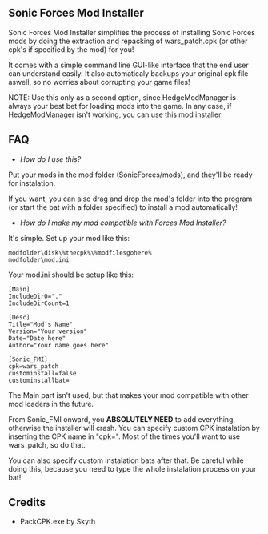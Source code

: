 ## Sonic Forces Mod Installer

Sonic Forces Mod Installer simplifies the process of installing Sonic Forces mods by doing the extraction and repacking
of wars_patch.cpk (or other cpk's if specified by the mod) for you!

It comes with a simple command line GUI-like interface that the end user can understand easily. It also automaticaly backups your original cpk file aswell, so no worries about corrupting your game files!

NOTE: Use this only as a second option, since HedgeModManager is always your best bet for loading mods into the game.
In any case, if HedgeModManager isn't working, you can use this mod installer


## FAQ
- *How do I use this?*

Put your mods in the mod folder (SonicForces/mods), and they'll be ready for instalation.

If you want, you can also drag and drop the mod's folder into the program (or start the bat with a folder specified) to
install a mod automatically!


- *How do I make my mod compatible with Forces Mod Installer?*

It's simple. Set up your mod like this:
```
modfolder\disk\%thecpk%\%modfilesgohere%
modfolder\mod.ini
```
Your mod.ini should be setup like this:

```
[Main]
IncludeDir0="."
IncludeDirCount=1

[Desc]
Title="Mod's Name"
Version="Your version"
Date="Date here"
Author="Your name goes here"

[Sonic_FMI]
cpk=wars_patch
custominstall=false
custominstallbat=
```
The Main part isn't used, but that makes your mod compatible with other mod loaders in the future.

From Sonic_FMI onward, you **ABSOLUTELY NEED** to add everything, otherwise the installer will crash.
You can specify custom CPK instalation by inserting the CPK name in "cpk=". Most of the times you'll want
to use wars_patch, so do that.

You can also specify custom instalation bats after that. Be careful while doing this, because you need to
type the whole instalation process on your bat!

## Credits
- PackCPK.exe by Skyth
